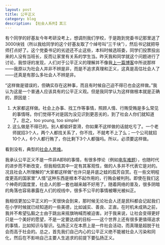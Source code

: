 ```yaml
---
layout: post
title: 公平正义
category: blog
description: 【社会人系列】其三
---
```


有个同学的好基友今年考研没考上，想调剂我们学校，于是跑到党委书记那里送了3000块钱（所以我给同学的这个好基友取了个绰号叫“三千块”），然后书记就把导师打点好了。这个党委书记的劣迹还不止这些，本科时候选班委，同学们投票投出来的人没有当班长，反而让家里有关系的学生当。昨天我和同学就这个问题进行了讨论，我惊讶的发现，人们对于公平正义的理解并不像我[上一篇博客](http://runninghack.github.io/conscientiou-and-numb/)中所说那样——我原以为社会人并非不辨是非，而是不追求真理和正义，这真是高估社会人了——还真是有那么多社会人不辨是非。

“这样做是错误的，但确实存在这种事，而且有时候自己迫不得已也会这样做。”我认为这是一个普通人应该具有的公平正义观。但是我同学认为这样做根本就是正确的，原因是：

1. 大家都这样做。社会上办事、找工作等事情，照顾人情、行贿受贿是多么常见的事情呀。你们觉得不对是因为没见识到更恶劣的，到了社会人你们就知道了。总之，too young, too simple!
2. 这么做是不得已的。别人都偷奸耍滑，你如果不这样做的话就吃亏了。一个老师就招3个人，两个人都找关系了，你不找，不就考不上了么；一个公司就招10个人，6个人都行贿了，你比剩下3个人都强吗。所以，必须要这样做。

看到没有，典型的[社会人思维](http://runninghack.github.io/social-man-and-elite/)。

我承认公平正义不是一件非A即B的事情，有很多悖论（例如[电车难题](http://zh.wikipedia.org/zh/%E6%9C%89%E8%BD%A8%E7%94%B5%E8%BD%A6%E9%9A%BE%E9%A2%98)），也随时代的进步而不断改变，但我相信其中一定有其客观性，做的人多并不代表它是对的。况且社会人所理解的“大家都这样做”也许只是井底之蛙的孤芳自赏。在一些文明程度更高的国家里“人情”这种东西是根本不起作用的，行贿会被判刑。即使在我们这个神奇的国度里，社会人的那一套也越来越不好用了。随着网络的普及，很多阴暗的角落也容易暴露在人们的视线中，很多不公平的事情被曝光被纠正。

我相信更加公平正义的一天很快会到来，那时候无论社会人还是民科都会记起我们在小学时候就已经知道的一些美德，比如诚实、善良、正直。在时机未成熟之前，我并不希望弘毅之士由于跳出来摇旗呐喊而被迫害。对于我来说，让社会变得更好只是一个美好的愿望，不是一定要达成的目标——这个世界上还有很多更值得追求的事情，比如知识与智识。弘扬正义在本质上是一件社会活动，而真理是超脱于社会而高于社会的。总之，首先我们自己内心的公平正义绝不能被社会人污染和同化，然后在不影响自己主要人生追求的前提下要弘扬正义。